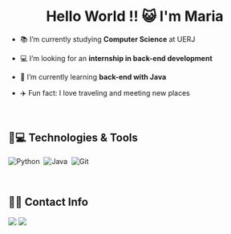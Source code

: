 <h1 align="center">Hello World !! 😺 I'm Maria</h1>

- 📚 I’m currently studying **Computer Science** at UERJ

- 💻 I’m looking for an **internship in back-end development**
  
- 🌟 I’m currently learning **back-end with Java**
  
- ✈️ Fun fact: I love traveling and meeting new places

&nbsp;

## 🚀💻 Technologies & Tools

![Python](https://img.shields.io/badge/Python-14354C?style=for-the-badge&logo=python&logoColor=white)&nbsp;
![Java](https://img.shields.io/badge/Java-000?style=for-the-badge&logo=java)&nbsp;
![Git](https://img.shields.io/badge/GIT-E44C30?style=for-the-badge&logo=git&logoColor=white)&nbsp;

&nbsp;

## 🔗📞 Contact Info

<a href = "mailto:madusilva0205@gmail.com"> <img src="https://img.shields.io/badge/-Gmail-%23333?style=for-the-badge&logo=gmail&logoColor=white" target="_blank"></a>
<a href="https://www.linkedin.com/in/maria-eduarda-silva-915749209/" target="_blank"><img src="https://img.shields.io/badge/-LinkedIn-%230077B5?style=for-the-badge&logo=linkedin&logoColor=white"  target="_blank"></a> 
